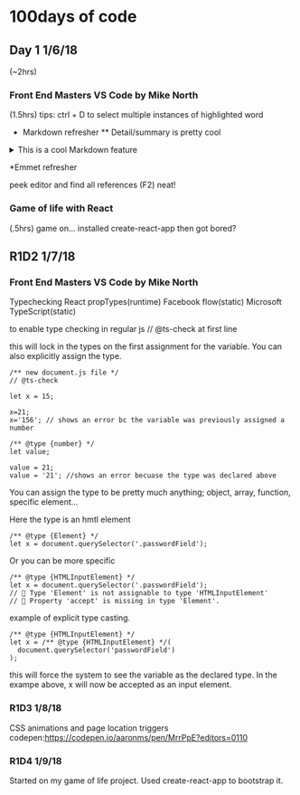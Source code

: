 # 100days of code

## Day 1 1/6/18

(~2hrs)

### Front End Masters VS Code by Mike North

(1.5hrs)
tips: ctrl + D to select multiple instances of highlighted word

* Markdown refresher
** Detail/summary is pretty cool
<details>
  <summary>This is a cool Markdown feature</summary>

  ```
  const bird = 'the word';
  ```
</details>

*Emmet refresher

peek editor and find all references (F2) neat!

### Game of life with React
(.5hrs)
game on...
installed create-react-app then got bored?

## R1D2 1/7/18

### Front End Masters VS Code by Mike North
Typechecking
React propTypes(runtime)
Facebook flow(static)
Microsoft TypeScript(static)

to enable type checking in regular js 
// @ts-check at first line

this will lock in the types on the first assignment for the variable. You can also explicitly assign the type.

```
/** new document.js file */
// @ts-check

let x = 15;

x=21;
x='156'; // shows an error bc the variable was previously assigned a number

/** @type {number} */
let value;

value = 21;
value = '21'; //shows an error becuase the type was declared above
```

You can assign the type to be pretty much anything; object, array, function, specific element...

Here the type is an hmtl element
```
/** @type {Element} */
let x = document.querySelector('.passwordField');
```

Or you can be more specific
```
/** @type {HTMLInputElement} */
let x = document.querySelector('.passwordField');
// 🛑 Type 'Element' is not assignable to type 'HTMLInputElement'
// 🛑 Property 'accept' is missing in type 'Element'.
```

example of explicit type casting.
```
/** @type {HTMLInputElement} */
let x = /** @type {HTMLInputElement} */(
  document.querySelector('passwordField')
);
```
this will force the system to see the variable as the declared type. In the exampe above, x will now be accepted as an input element.

### R1D3 1/8/18

CSS animations and page location triggers
codepen:https://codepen.io/aaronms/pen/MrrPpE?editors=0110

### R1D4 1/9/18

Started on my game of life project. Used create-react-app to bootstrap it. 